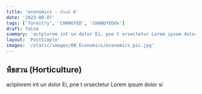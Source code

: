 ```yaml
---
title: 'economics - เรื่องที่ 4'
date: '2023-08-07'
tags: ['forestry', 'CHANGYED', 'CHANGYEDde']
draft: false
summary: 'actplorem int un dolor Ei, pne t orsectetur Lorem ipsum dolor si'
layout: 'PostSimple'
images: '/static/images/08_Economics/economics_pic.jpg'
---
```


## พืชสวน (Horticulture)
actplorem int un dolor Ei, pne t orsectetur Lorem ipsum dolor si
